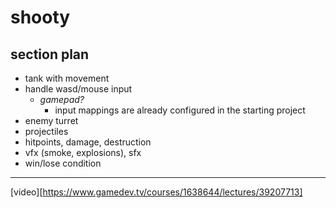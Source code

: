 shooty
======

section plan
------------

- tank with movement
- handle wasd/mouse input
  - _gamepad?_
    - input mappings are already configured in the starting project
- enemy turret
- projectiles
- hitpoints, damage, destruction
- vfx (smoke, explosions), sfx
- win/lose condition

---

[video][https://www.gamedev.tv/courses/1638644/lectures/39207713]
